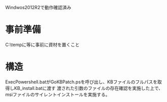Windwos2012R2で動作確認済み

# 事前準備
C:\tempに等に事前に資材を置くこと

# 構造
ExecPowershell.batがGoKBPatch.psを呼び出し、KBファイルのフルパスを取得しKB_install.batに渡す
渡された引数のファイルの存在確認を実施した上で、msiファイルのサイレントインストールを実施する。

